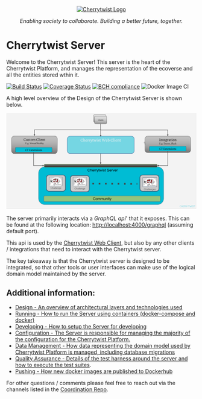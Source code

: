<p align="center">
  <a href="http://cherrytwist.org/" target="blank"><img src="https://cherrytwist.org/uploads/logos/CT-logo-teal-transparent.svg" width="400" alt="Cherrytwist Logo" /></a>
</p>
<p align="center"><i>Enabling society to collaborate. Building a better future, together.</i></p>

# Cherrytwist Server

Welcome to the Cherrytwist Server! This server is the heart of the Cherrytwist Platform, and manages the representation of the ecoverse and all the entities stored wthin it.

[![Build Status](https://travis-ci.com/cherrytwist/Server.svg?branch=develop)](https://travis-ci.com/cherrytwist/Server) [![Coverage Status](https://coveralls.io/repos/github/cherrytwist/Server/badge.svg?branch=develop)](https://coveralls.io/github/cherrytwist/Server?branch=develop) [![BCH compliance](https://bettercodehub.com/edge/badge/cherrytwist/Server?branch=develop)](https://bettercodehub.com/) ![Docker Image CI](https://github.com/cherrytwist/Server/workflows/Docker%20Image%20CI/badge.svg?branch=master)

A high level overview of the Design of the Cherrytwist Server is shown below.

<p >
<img src="docs/images/ct-server-design.png" alt="Component Diagram" width="600" />
</p>

The server primarily interacts via a _*GraphQL api*_' that it exposes. This can be found at the following location: <http://localhost:4000/graphql> (assuming default port).

This api is used by the [Cherrytwist Web Client](http://github.com/cherrytwist/Client.Web), but also by any other clients / integrations that need to interact with the Cherrytwist server.

The key takeaway is that the Cherrytwist server is designed to be integrated, so that other tools or user interfaces can make use of the logical domain model maintained by the server.

## **Additional information**:

- [Design - An overview of architectural layers and technologies used](docs/Design.md)
- [Running - How to run the Server using containers (docker-compose and docker)](docs/Running.md)
- [Developing - How to setup the Server for developing](docs/Developing.md)
- [Configuration - The Server is responsible for managing the majority of the configuration for the Cherrytwist Platform.](docs/Configuration.md)
- [Data Management - How data representing the domain model used by Cherrytwist Platform is managed, including database migrations](docs/DataManagement.md)
- [Quality Assurance - Details of the test harness around the server and how to execute the test suites](docs/QA.md).
- [Pushing - How new docker images are published to Dockerhub](docs/Publishing.md)

For other questions / comments please feel free to reach out via the channels listed in the [Coordination Repo](http://github.com/cherrytwist/coordination).
